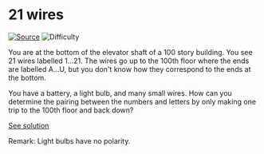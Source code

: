 # 21 wires

[![Source](https://img.shields.io/badge/Source-%E2%9C%93-green.svg)](http://everything2.com/title/hard+interview+questions)
![Difficulty](https://img.shields.io/badge/Difficulty-hard-red.svg)

You are at the bottom of the elevator shaft of a 100 story building. You see
21 wires labelled 1...21. The wires go up to the 100th floor where the ends
are labelled A...U, but you don't know how they correspond to the ends at the
bottom.

You have a battery, a light bulb, and many small wires. How can you determine
the pairing between the numbers and letters by only making one trip to the
100th floor and back down?

[See solution](solution.md)

Remark: Light bulbs have no polarity.
